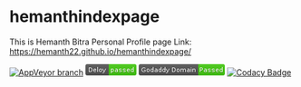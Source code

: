 # hemanthindexpage
This is Hemanth Bitra Personal Profile page
Link: https://hemanth22.github.io/hemanthindexpage/

[![AppVeyor branch](https://img.shields.io/appveyor/ci/gruntjs/grunt/master.svg?style=plastic)]()
[![AppVeyor branch](deloy-passed-brightgree.png)]()
[![AppVeyor](godaddydomain-passed-brightgree.png)]()
[![Codacy Badge](https://api.codacy.com/project/badge/Grade/e4ca2187c4824c02a2b7a7a8ad0ff0b2)](https://www.codacy.com/app/hemanth22hemu/hemanthindexpage?utm_source=github.com&amp;utm_medium=referral&amp;utm_content=hemanth22/hemanthindexpage&amp;utm_campaign=Badge_Grade)
